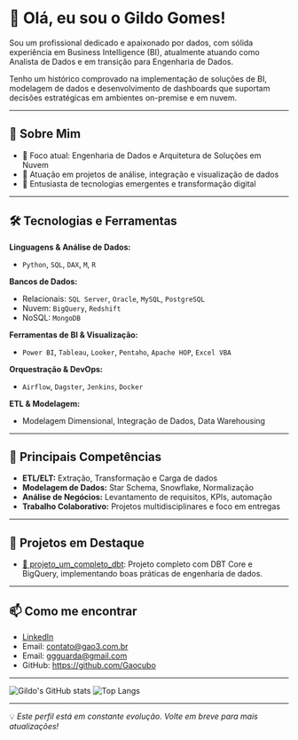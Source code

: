 # 👋 Olá, eu sou o Gildo Gomes!

Sou um profissional dedicado e apaixonado por dados, com sólida experiência em Business Intelligence (BI), atualmente atuando como Analista de Dados e em transição para Engenharia de Dados.

Tenho um histórico comprovado na implementação de soluções de BI, modelagem de dados e desenvolvimento de dashboards que suportam decisões estratégicas em ambientes on-premise e em nuvem.

---

## 🧠 Sobre Mim

- 🎯 Foco atual: Engenharia de Dados e Arquitetura de Soluções em Nuvem
- 🧩 Atuação em projetos de análise, integração e visualização de dados
- 🚀 Entusiasta de tecnologias emergentes e transformação digital

---

## 🛠️ Tecnologias e Ferramentas

**Linguagens & Análise de Dados:**
- `Python`, `SQL`, `DAX`, `M`, `R`

**Bancos de Dados:**
- Relacionais: `SQL Server`, `Oracle`, `MySQL`, `PostgreSQL`
- Nuvem: `BigQuery`, `Redshift`
- NoSQL: `MongoDB`

**Ferramentas de BI & Visualização:**
- `Power BI`, `Tableau`, `Looker`, `Pentaho`, `Apache HOP`, `Excel VBA`

**Orquestração & DevOps:**
- `Airflow`, `Dagster`, `Jenkins`, `Docker`

**ETL & Modelagem:**
- Modelagem Dimensional, Integração de Dados, Data Warehousing

---

## 📌 Principais Competências

- **ETL/ELT:** Extração, Transformação e Carga de dados
- **Modelagem de Dados:** Star Schema, Snowflake, Normalização
- **Análise de Negócios:** Levantamento de requisitos, KPIs, automação
- **Trabalho Colaborativo:** Projetos multidisciplinares e foco em entregas

---

## 🚧 Projetos em Destaque

- [🔗 projeto_um_completo_dbt](https://github.com/Gaocubo/projeto_um_completo_dbt): Projeto completo com DBT Core e BigQuery, implementando boas práticas de engenharia de dados.

---

## 📫 Como me encontrar

- [LinkedIn](https://linkedin.com/in/gildogomes)
- Email: contato@gao3.com.br
- Email: ggguarda@gmail.com
- GitHub: https://github.com/Gaocubo

---

![Gildo's GitHub stats](https://github-readme-stats.vercel.app/api?username=Gaocubo&show_icons=true&theme=dracula)
![Top Langs](https://github-readme-stats.vercel.app/api/top-langs/?username=Gaocubo&layout=compact&theme=dracula)

---

💡 *Este perfil está em constante evolução. Volte em breve para mais atualizações!*
